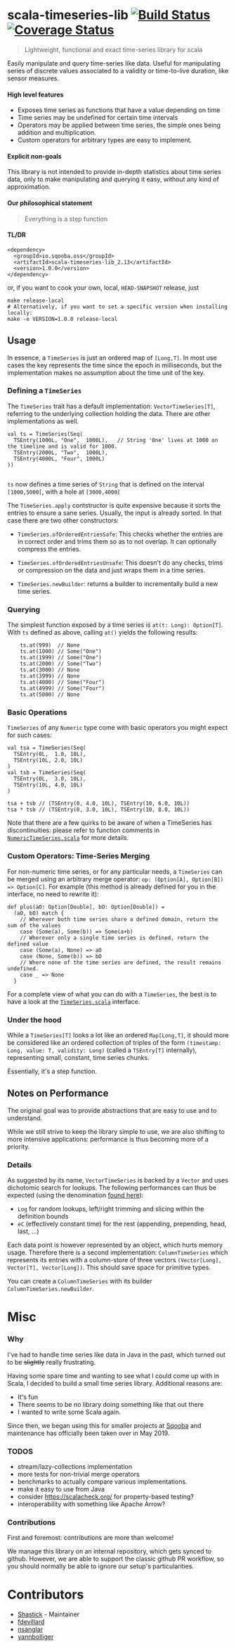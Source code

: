 # scala-timeseries-lib [![Build Status](https://travis-ci.com/Sqooba/scala-timeseries-lib.svg?branch=master)](https://travis-ci.com/Sqooba/scala-timeseries-lib) [![Coverage Status](https://coveralls.io/repos/github/Sqooba/scala-timeseries-lib/badge.svg?branch=master)](https://coveralls.io/github/Sqooba/scala-timeseries-lib?branch=master)
> Lightweight, functional and exact time-series library for scala

Easily manipulate and query time-series like data. Useful for manipulating series of discrete values associated to a validity or time-to-live duration, like sensor measures.

#### High level features

- Exposes time series as functions that have a value depending on time
- Time series may be undefined for certain time intervals
- Operators may be applied between time series, the simple ones being addition and multiplication.
- Custom operators for arbitrary types are easy to implement.

#### Explicit non-goals

This library is not intended to provide in-depth statistics about time series data, only to make manipulating and querying it easy, without any kind of approximation.

#### Our philosophical statement

> Everything is a step function

#### TL/DR

```
<dependency>
  <groupId>io.sqooba.oss</groupId>
  <artifactId>scala-timeseries-lib_2.13</artifactId>
  <version>1.0.0</version>
</dependency>
```

or, if you want to cook your own, local, `HEAD-SNAPSHOT` release, just

```
make release-local
# Alternatively, if you want to set a specific version when installing locally:
make -e VERSION=1.0.0 release-local 
```

## Usage
In essence, a `TimeSeries` is just an ordered map of `[Long,T]`. In most use cases the key represents the time since the epoch in milliseconds, but the implementation makes no assumption about the time unit of the key.


### Defining a `TimeSeries`

The `TimeSeries` trait has a default implementation: `VectorTimeSeries[T]`, referring to the underlying collection holding the data.
There are other implementations as well.

```
val ts = TimeSeries(Seq(
  TSEntry(1000L, "One",  1000L),   // String 'One' lives at 1000 on the timeline and is valid for 1000.
  TSEntry(2000L, "Two",  1000L),
  TSEntry(4000L, "Four", 1000L)
))
              
```
`ts` now defines a time series of `String` that is defined on the interval `[1000,5000[`, with a hole at `[3000,4000[`

The `TimeSeries.apply` contstructor is quite expensive because it sorts the entries to ensure a sane series.
Usually, the input is already sorted. In that case there are two other constructors:

- `TimeSeries.ofOrderedEntriesSafe`: This checks whether the entries are in correct order and trims them so as to not 
  overlap. It can optionally compress the entries.
  
- `TimeSeries.ofOrderedEntriesUnsafe`: This doesn't do any checks, trims or compression on the data and 
   just wraps them in a time series.
   
- `TimeSeries.newBuilder`: returns a builder to incrementally build a new time series.

### Querying
The simplest function exposed by a time series is `at(t: Long): Option[T]`. With `ts` defined as above, calling `at()`
yields the following results:

```
    ts.at(999)  // None
    ts.at(1000) // Some("One")
    ts.at(1999) // Some("One")
    ts.at(2000) // Some("Two")
    ts.at(3000) // None
    ts.at(3999) // None
    ts.at(4000) // Some("Four")
    ts.at(4999) // Some("Four")
    ts.at(5000) // None
```

### Basic Operations
`TimeSeries` of any `Numeric` type come with basic operators you might expect for such cases:

```
val tsa = TimeSeries(Seq(
  TSEntry(0L,  1.0, 10L),
  TSEntry(10L, 2.0, 10L)
)          
val tsb = TimeSeries(Seq(
  TSEntry(0L,  3.0, 10L),
  TSEntry(10L, 4.0, 10L)
)     
        
tsa + tsb // (TSEntry(0, 4.0, 10L), TSEntry(10, 6.0, 10L))
tsa * tsb // (TSEntry(0, 3.0, 10L), TSEntry(10, 8.0, 10L))
```

Note that there are a few quirks to be aware of when a TimeSeries has discontinuities: 
please refer to function comments in 
[`NumericTimeSeries.scala`](src/main/scala/io/sqooba/oss/timeseries/NumericTimeSeries.scala) for more details.

### Custom Operators: Time-Series Merging
For non-numeric time series, or for any particular needs, a `TimeSeries` can be merged using an 
arbitrary merge operator: `op: (Option[A], Option[B]) => Option[C]`. For example (this method is already defined
for you in the interface, no need to rewrite it):

```
def plus(aO: Option[Double], bO: Option[Double]) = 
  (aO, bO) match {
    // Wherever both time series share a defined domain, return the sum of the values
    case (Some(a), Some(b)) => Some(a+b) 
    // Wherever only a single time series is defined, return the defined value
    case (Some(a), None) => aO
    case (None, Some(b)) => bO
    // Where none of the time series are defined, the result remains undefined.
    case _ => None
  }
```

For a complete view of what you can do with a `TimeSeries`, 
the best is to have a look at the [`TimeSeries.scala`](src/main/scala/io/sqooba/oss/timeseries/TimeSeries.scala) interface.

### Under the hood
While a `TimeSeries[T]` looks a lot like an ordered `Map[Long,T]`, it should more be considered like an ordered 
collection of triples of the form `(timestamp: Long, value: T, validity: Long)` (called a `TSEntry[T]` internally), 
representing small, constant, time series chunks.

Essentially, it's a step function.

## Notes on Performance

The original goal was to provide abstractions that are easy to use and to understand. 

While we still strive to keep the library simple to use, we are also shifting to more intensive applications: 
performance is thus becoming more of a priority.

### Details
As suggested by its name, `VectorTimeSeries` is backed by a `Vector` and uses dichotomic search for lookups. 
The following performances can thus be expected (using the denomination 
[found here](http://docs.scala-lang.org/overviews/collections/performance-characteristics.html)):

  - `Log` for random lookups, left/right trimming and slicing within the definition bounds
  - `eC` (effectively constant time) for the rest (appending, prepending, head, last, ...)

Each data point is however represented by an object, which hurts memory usage. Therefore there is a second 
implementation: `ColumnTimeSeries` which represents its entries with a column-store of three vectors 
`(Vector[Long], Vector[T], Vector[Long])`. This should save space for primitive types.

You can create a `ColumnTimeSeries` with its builder `ColumnTimeSeries.newBuilder`.

# Misc

### Why 
I've had to handle time series like data in Java in the past, which turned out to be ~~slightly~~ really frustrating.

Having some spare time and wanting to see what I could come up with in Scala, I decided to build a small time series 
library. Additional reasons are:

  - It's fun
  - There seems to be no library doing something like that out there
  - I wanted to write some Scala again.

Since then, we began using this for smaller projects at [Sqooba](https://sqooba.io/) and maintenance has officially 
been taken over in May 2019.

### TODOS
  - stream/lazy-collections implementation
  - more tests for non-trivial merge operators
  - benchmarks to actually compare various implementations.
  - make it easy to use from Java
  - consider https://scalacheck.org/ for property-based testing?
  - interoperability with something like Apache Arrow?


### Contributions
First and foremost: contributions are more than welcome!

We manage this library on an internal repository, which gets synced to github. However, we are able to support the 
classic github PR workflow, so you should normally be able to ignore our setup's particularities.

# Contributors

- [Shastick](https://github.com/Shastick) - Maintainer
- [fdevillard](https://github.com/fdevillard)
- [nsanglar](https://github.com/nsanglar)
- [yannbolliger](https://github.com/yannbolliger)  
